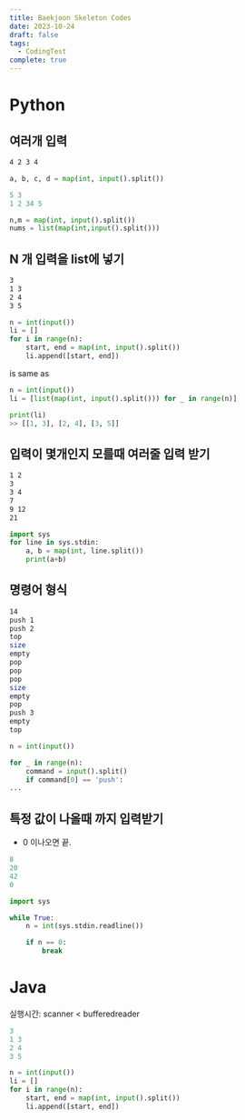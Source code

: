 ```yaml
---
title: Baekjoon Skeleton Codes
date: 2023-10-24
draft: false
tags:
  - CodingTest
complete: true
---
```

# Python
## 여러개 입력

```bash
4 2 3 4
```

```python
a, b, c, d = map(int, input().split())
```

```python
5 3 
1 2 34 5
```

```python
n,m = map(int, input().split())
nums = list(map(int,input().split()))
```
## N 개 입력을 list에 넣기

```bash
3
1 3
2 4
3 5
```

```python
n = int(input())
li = []
for i in range(n):
    start, end = map(int, input().split())
    li.append([start, end])
```

is same as
```python
n = int(input())
li = [list(map(int, input().split())) for _ in range(n)]
```


```python
print(li)
>> [[1, 3], [2, 4], [3, 5]]
```



## 입력이 몇개인지 모를때 여러줄 입력 받기
```bash
1 2
3
3 4
7
9 12
21
```

```python
import sys 
for line in sys.stdin: 
	a, b = map(int, line.split()) 
	print(a+b)
```


## 명령어 형식
```bash
14
push 1
push 2
top
size
empty
pop
pop
pop
size
empty
pop
push 3
empty
top
```

```python
n = int(input())

for _ in range(n):
    command = input().split()
    if command[0] == 'push':
...
```

## 특정 값이 나올때 까지 입력받기
- 0 이나오면 끝.
```python
8
20
42
0
```

```python
import sys

while True:
    n = int(sys.stdin.readline())

    if n == 0:
        break
```



# Java
실행시간: scanner < bufferedreader

```java
3
1 3
2 4
3 5
```

```python
n = int(input())
li = []
for i in range(n):
    start, end = map(int, input().split())
    li.append([start, end])
```